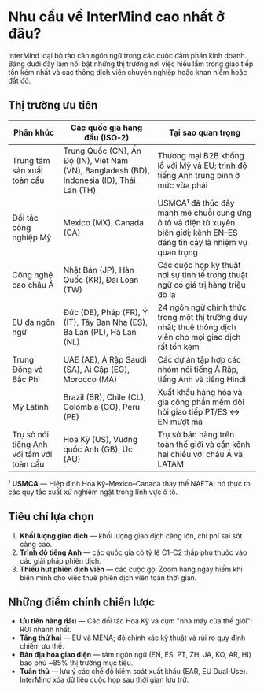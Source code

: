 # Nhu cầu về InterMind cao nhất ở đâu?

InterMind loại bỏ rào cản ngôn ngữ trong các cuộc đàm phán kinh doanh.
Bảng dưới đây làm nổi bật những thị trường nơi việc hiểu lầm trong giao tiếp tốn kém nhất và các thông dịch viên chuyên nghiệp hoặc khan hiếm hoặc đắt đỏ.

## Thị trường ưu tiên

| Phân khúc                                | Các quốc gia hàng đầu (ISO‑2)                                                        | Tại sao quan trọng                                                                                               |
| ---------------------------------------- | ------------------------------------------------------------------------------------ | --------------------------------------------------------------------------------------------------------------- |
| Trung tâm sản xuất toàn cầu              | Trung Quốc (CN), Ấn Độ (IN), Việt Nam (VN), Bangladesh (BD), Indonesia (ID), Thái Lan (TH) | Thương mại B2B khổng lồ với Mỹ và EU; trình độ tiếng Anh trung bình ở mức vừa phải                             |
| Đối tác công nghiệp Mỹ                   | Mexico (MX), Canada (CA)                                                             | USMCA¹ đã thúc đẩy mạnh mẽ chuỗi cung ứng ô tô và điện tử xuyên biên giới; kênh EN–ES đáng tin cậy là nhiệm vụ quan trọng |
| Công nghệ cao châu Á                     | Nhật Bản (JP), Hàn Quốc (KR), Đài Loan (TW)                                          | Các cuộc họp kỹ thuật nơi sự tinh tế trong thuật ngữ có giá trị hàng triệu đô la                               |
| EU đa ngôn ngữ                           | Đức (DE), Pháp (FR), Ý (IT), Tây Ban Nha (ES), Ba Lan (PL), Hà Lan (NL)             | 24 ngôn ngữ chính thức trong một thị trường duy nhất; thuê thông dịch viên cho mọi giao dịch rất tốn kém        |
| Trung Đông và Bắc Phi                    | UAE (AE), Ả Rập Saudi (SA), Ai Cập (EG), Morocco (MA)                                | Các dự án tập hợp các nhóm nói tiếng Ả Rập, tiếng Anh và tiếng Hindi                                            |
| Mỹ Latinh                                | Brazil (BR), Chile (CL), Colombia (CO), Peru (PE)                                    | Xuất khẩu hàng hóa và gia công phần mềm đòi hỏi giao tiếp PT/ES ↔ EN mượt mà                                   |
| Trụ sở nói tiếng Anh với tầm với toàn cầu | Hoa Kỳ (US), Vương quốc Anh (GB), Úc (AU)                                            | Trụ sở bán hàng trên toàn thế giới và cần kênh hai chiều với châu Á và LATAM                                    |

¹ **USMCA** — Hiệp định Hoa Kỳ–Mexico–Canada thay thế NAFTA; nó thực thi các quy tắc xuất xứ nghiêm ngặt trong lĩnh vực ô tô.

## Tiêu chí lựa chọn

1. **Khối lượng giao dịch** — khối lượng giao dịch càng lớn, chi phí sai sót càng cao.
2. **Trình độ tiếng Anh** — các quốc gia có tỷ lệ C1–C2 thấp phụ thuộc vào các giải pháp phiên dịch.
3. **Thiếu hut phiên dịch viên** — các cuộc gọi Zoom hàng ngày hiếm khi biện minh cho việc thuê phiên dịch viên toàn thời gian.

## Những điểm chính chiến lược

- **Ưu tiên hàng đầu** — Các đối tác Hoa Kỳ và cụm "nhà máy của thế giới"; ROI nhanh nhất.
- **Tầng thứ hai** — EU và MENA; độ chính xác kỹ thuật và rủi ro quy định chiếm ưu thế.
- **Bản địa hóa giao diện** — tám ngôn ngữ (EN, ES, PT, ZH, JA, KO, AR, HI) bao phủ \~85% thị trường mục tiêu.
- **Tuân thủ** — lưu ý các chế độ kiểm soát xuất khẩu (EAR, EU Dual‑Use). InterMind xóa dữ liệu cuộc họp sau thời gian lưu trữ.